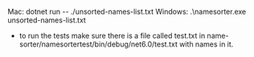 
Mac: dotnet run -- ./unsorted-names-list.txt
Windows: .\namesorter.exe unsorted-names-list.txt

- to run the tests make sure there is a file called test.txt in name-sorter/namesortertest/bin/debug/net6.0/test.txt with names in it.